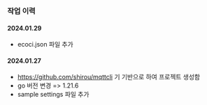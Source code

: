 ### 작업 이력

#### 2024.01.29
- ecoci.json 파일 추가

#### 2024.01.27
- https://github.com/shirou/mqttcli 기 기반으로 하여 프로젝트 생성함
- go 버전 변경 => 1.21.6
- sample settings 파일 추가
